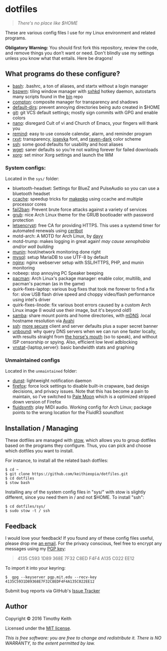 # dotfiles
> *There's no place like $HOME*

These are various config files I use for my Linux environment and related 
programs. 

**Obligatory Warning:** You should first fork this repository, review the code, 
and remove things you don’t want or need. Don't blindly use my settings unless 
you know what that entails. Here be dragons!

## What programs do these configure?
 * [bash](https://www.gnu.org/software/bash/): .bashrc, a ton of aliases, and 
   startx without a login manager
 * [bspwm](https://github.com/baskerville/bspwm): tiling window manager with 
   [sxhkd](https://github.com/baskerville/sxhkd) hotkey daemon, autostarts many 
   scripts found in the [bin](https://github.com/keithieopia/bin) repo
 * [compton](https://github.com/chjj/compton): composite manager for 
   transparency and shadows
 * [default-dirs](https://wiki.archlinux.org/index.php/XDG_user_directories): 
   prevent annoying directories being auto created in $HOME
 * [git](https://git-scm.com/docs/git-config): git VCS default settings; mostly 
   sign commits with GPG and enable colors
 * [nano](http://www.nano-editor.org/): disregard Cult of vi and Church of 
   Emacs, your fingers will thank you
 * [remind](https://www.roaringpenguin.com/products/remind): easy to use console 
   calendar, alarm, and reminder program
 * [rxvt](http://software.schmorp.de/pkg/rxvt-unicode.html): transparency, 
   [iosevka](https://be5invis.github.io/Iosevka/) font, and 
   [raven-dark](https://github.com/baskerville/xresources-color-schemes) color 
   scheme
 * [ssh](http://www.openssh.com/): some good defaults for usability and host 
   aliases
 * [wget](https://www.gnu.org/software/wget/): saner defaults so you're not 
   waiting forever for failed downloads
 * [xorg](http://www.x.org/wiki/): set minor Xorg settings and launch the WM
 
### System configs:
Located in the `sys/` folder: 

 * bluetooth-headset: Settings for BlueZ and PulseAudio so you can use a 
   bluetooth headset
 * [ccache](https://wiki.archlinux.org/index.php/Ccache): speedup tricks for 
   [makepkg](https://wiki.archlinux.org/index.php/Makepkg) using ccache and 
   multiple processor cores
 * [fail2ban](http://www.fail2ban.org/wiki/index.php/Main_Page): Prevent brute
   force attacks against a variety of services
 * [grub](https://www.gnu.org/software/grub/): nice Arch Linux theme for the 
   GRUB bootloader with password protection 
 * [letsencrypt](https://letsencrypt.org/): free CA for providing HTTPS. This 
   uses a systemd timer for automated renewals using 
   [certbot](https://github.com/certbot/certbot)
 * motd-arch: A MOTD for Arch Linux, by [davy](https://bbs.archlinux.org/viewtopic.php?id=50845)
 * motd-trump: makes logging in great again! *may cause xenophobia and/or wall 
   building* 
 * [munin](http://munin-monitoring.org/): host/network monitoring done right
 * [mysql](https://mariadb.org/): setup MariaDB to use UTF-8 by default
 * [nginx](http://nginx.org/): nginx webserver setup with SSL/HTTPS, PHP, and 
   munin monitoring
 * nobeep: stop annoying PC Speaker beeping
 * [pacman](https://wiki.archlinux.org/index.php/Pacman): Arch Linux's package 
   manager: enable color, multilib, and pacman's pacman (as in the game)
 * quirk-fixes-laptop: various bug fixes that took me forever to find a fix for: 
   slow USB flash drive speed and choppy video/flash performance using intel's 
   driver
 * quirk-fixes-linode: fix various boot errors caused by a custom Arch Linux 
   image (I would use their image, but it's beyond old!)
 * [samba](https://www.samba.org/): share mount points and home directories, 
   with [mDNS](https://en.wikipedia.org/wiki/Multicast_DNS) .local hostname 
   resolution via [Avahi](https://github.com/lathiat/avahi)
 * [ssh](http://www.openssh.com/): [more secure](https://stribika.github.io/2015/01/04/secure-secure-shell.html) 
   client and server defaults plus a super secret banner
 * [unbound](https://unbound.net/): why query DNS servers when we can run one 
   faster locally, with results straight from 
   [the horse's mouth](https://www.internic.net/domain/named.cache) (so to 
   speak), and without ISP censorship or spying. Also, efficient low level 
   adblocking
 * [vnstat](http://humdi.net/vnstat/)-{laptop,server}: basic bandwidth stats and 
   graphing

### Unmaintained configs
Located in the `unmaintained` folder:

 * [dunst](http://knopwob.org/dunst/): lightweight notification daemon
 * [firefox](https://www.mozilla.org/en-US/firefox/new/): force lock settings to 
   disable built-in crapware, bad design decisions, and privacy issues. Note 
   that this has become a pain to maintain, so I've switched to 
   [Pale Moon](http://www.palemoon.org/) which is a optimized stripped down 
   version of Firefox
 * [fluidsynth](https://wiki.archlinux.org/index.php/FluidSynth): play MIDI 
   audio. Working config for Arch Linux; package points to the wrong location 
   for the FluidR3 soundfont

## Installation / Managing
These dotfiles are managed with [stow](http://www.gnu.org/software/stow/), 
which allows you to group dotfiles based on the programs they configure. Thus, 
you can pick and choose which dotfiles you want to install.  
  
For instance, to install all the related bash dotfiles:

```console
$ cd ~  
$ git clone https://github.com/keithieopia/dotfiles.git  
$ cd dotfiles  
$ stow bash
```

Installing any of the system config files in "sys/" with stow is slightly 
different, since you need them in / and not $HOME. To install "ssh":

```console
$ cd dotfiles/sys/  
$ sudo stow -t / ssh 
```

## Feedback
I would love your feedback! If you found any of these config files useful, 
please drop me [an email](mailto:timothykeith@gmail.com). For the privacy 
conscious, feel free to encrypt any messages using my [PGP key](http://pgp.mit.edu/pks/lookup?op=vindex&fingerprint=on&search=0xF4F4A135C022EE12):

> 4135 C593 1D89 368E 7F32 C8ED F4F4 A135 C022 EE12

To import it into your keyring:
```console
$  gpg --keyserver pgp.mit.edu --recv-key 4135C5931D89368E7F32C8EDF4F4A135C022EE12
```

Submit bug reports via GitHub's [Issue Tracker](https://github.com/keithieopia/dotfiles/issues)


## Author
Copyright &copy; 2016 Timothy Keith

Licensed under the [MIT license](https://github.com/keithieopia/dotfiles/blob/master/LICENSE).

*This is free software: you are free to change and redistribute it. There is NO 
WARRANTY, to the extent permitted by law.*
